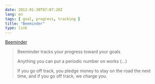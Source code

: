 ```yaml
---
date: 2012-01-30T07:07:28Z
lang: en
tags: [ goal, progress, tracking ]
title: "Beeminder"
type: link
---
```


[Beeminder](https://beeminder.com/)

> Beeminder tracks your progress toward your goals
>
> Anything you can put a periodic number on works (...)
>
> If you go off track, you pledge money to stay on the road the next
> time, and if you go off track, we charge you.

